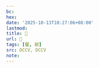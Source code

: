 ```yaml
---
bc:
hex:
date: '2025-10-13T10:27:06+08:00'
lastmod:
title: 􂿙
url: 􂿙
tags: [饜, 猒]
src: DCCV, DCCV
note:
---
```

